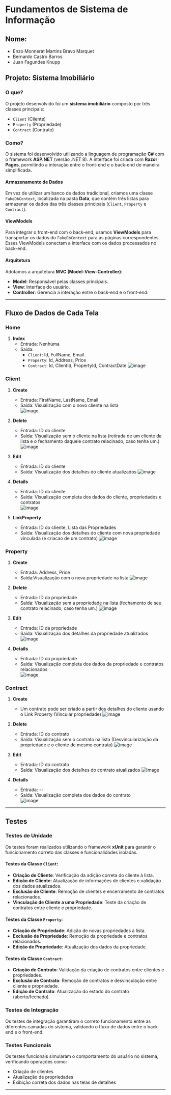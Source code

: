 # Fundamentos de Sistema de Informação

## Nome:
- Enzo Monnerat Martins Bravo Marquet
- Bernardo Castro Barros
- Juan Fagundes Knupp

## Projeto: Sistema Imobiliário

### O que?
O projeto desenvolvido foi um **sistema imobiliário** composto por três classes principais:
- `Client` (Cliente)
- `Property` (Propriedade)
- `Contract` (Contrato)

### Como?
O sistema foi desenvolvido utilizando a linguagem de programação **C#** com o framework **ASP.NET** (versão .NET 8). A interface foi criada com **Razor Pages**, permitindo a interação entre o front-end e o back-end de maneira simplificada.

#### Armazenamento de Dados
Em vez de utilizar um banco de dados tradicional, criamos uma classe `FakeDbContext`, localizada na pasta **Data**, que contém três listas para armazenar os dados das três classes principais (`Client`, `Property` e `Contract`).

#### ViewModels
Para integrar o front-end com o back-end, usamos **ViewModels** para transportar os dados do `FakeDbContext` para as páginas correspondentes. Esses ViewModels conectam a interface com os dados processados no back-end.

#### Arquitetura
Adotamos a arquitetura **MVC (Model-View-Controller)**:
- **Model**: Responsável pelas classes principais.
- **View**: Interface do usuário.
- **Controller**: Gerencia a interação entre o back-end e o front-end.

---

## Fluxo de Dados de Cada Tela

### Home
1. **Index**  
   - Entrada: Nenhuma
   - Saída:  
     - `Client`: Id, FullName, Email  
     - `Property`: Id, Address, Price  
     - `Contract`: Id, ClientId, PropertyId, ContractDate
![image](https://github.com/user-attachments/assets/aa801597-022f-4f43-b990-261c6289c59a)

### Client
1. **Create**  
   - Entrada: FirstName, LastName, Email  
   - Saída: Visualização com o novo cliente na lista  
![image](https://github.com/user-attachments/assets/1f64a246-5feb-46b2-8a0c-603603487f72)

2. **Delete**  
   - Entrada: ID do cliente  
   - Saída: Visualização sem o cliente na lista (retirada de um cliente da lista e o fechamento daquele contrato relacinado, caso tenha um.)
![image](https://github.com/user-attachments/assets/16545309-83db-424d-ac39-8d149a996f31)

3. **Edit**  
   - Entrada: ID do cliente  
   - Saída: Visualização dos detalhes do cliente atualizados
![image](https://github.com/user-attachments/assets/ecf6e1a9-12b3-4e77-a327-ca391fcc104d)

4. **Details**  
   - Entrada: ID do cliente  
   - Saída: Visualização completa dos dados do cliente, propriedades e contratos  
![image](https://github.com/user-attachments/assets/9c19918e-8305-43e9-8fed-9e2818ba8aa1)

5. **LinkProperty**  
   - Entrada: ID do cliente, Lista das Propriedades  
   - Saída: Visualização dos detalhes do cliente com nova propriedade vinculada (e criacao de um contrato)
![image](https://github.com/user-attachments/assets/d50d1ca4-a0ff-41fa-99e3-faaae2beec63)

### Property
1. **Create**  
   - Entrada: Address, Price  
   - Saída:Visualização com o nova propriedade na lista
![image](https://github.com/user-attachments/assets/5985c417-430e-4410-a5e2-3a7337c383bc)

2. **Delete**  
   - Entrada: ID da propriedade  
   - Saída: Visualização sem a propriedade na lista (fechamento de seu contrato relacinado, caso tenha um.)
![image](https://github.com/user-attachments/assets/900ee2cd-bc59-45aa-8a34-2767b1c2c1e0)

3. **Edit**  
   - Entrada: ID da propriedade  
   - Saída: Visualização dos detalhes da propriedade atualizados
![image](https://github.com/user-attachments/assets/331c0f0e-d91f-4252-b3be-8b5026aaeb77)

4. **Details**  
   - Entrada: ID da propriedade  
   - Saída: Visualização completa dos dados da propriedade e contratos relacionados  
![image](https://github.com/user-attachments/assets/69055a31-d3ac-416e-85a3-284b56d40a76)

### Contract
1. **Create**  
   - Um contrato pode ser criado a partir dos detalhes do cliente usando o Link Property (Vincular propriedade)
![image](https://github.com/user-attachments/assets/6c8f3658-cb49-46a4-a170-7c886bfa2cee)

2. **Delete**  
   - Entrada: ID do contrato  
   - Saída: Visualização sem o contrato na lista (Desvincularização da propriedade e o cliente de mesmo contrato)
![image](https://github.com/user-attachments/assets/6dc25535-489f-47cb-95b3-714033654a17)

3. **Edit**  
   - Entrada: ID do contrato  
   - Saída: Visualização dos detalhes do contrato atualizados
![image](https://github.com/user-attachments/assets/22c91101-04ab-4af1-94dc-1649ae40bcad)

4. **Details**  
   - Entrada: --  
   - Saída: Visualização completa dos dados do contrato  
![image](https://github.com/user-attachments/assets/0977d7c9-5215-4587-8c45-dc84d427d5c0)

---

## Testes

### Testes de Unidade
Os testes foram realizados utilizando o framework **xUnit** para garantir o funcionamento correto das classes e funcionalidades isoladas.

#### Testes da Classe `Client`:
- **Criação de Cliente**: Verificação da adição correta do cliente à lista.
- **Edição de Cliente**: Atualização de informações de clientes e validação dos dados atualizados.
- **Exclusão de Cliente**: Remoção de clientes e encerramento de contratos relacionados.
- **Vinculação de Cliente a uma Propriedade**: Teste da criação de contratos entre cliente e propriedade.

#### Testes da Classe `Property`:
- **Criação de Propriedade**: Adição de novas propriedades à lista.
- **Exclusão de Propriedade**: Remoção da propriedade e contratos relacionados.
- **Edição de Propriedade**: Atualização dos dados da propriedade.

#### Testes da Classe `Contract`:
- **Criação de Contrato**: Validação da criação de contratos entre clientes e propriedades.
- **Exclusão de Contrato**: Remoção de contratos e desvinculação entre cliente e propriedade.
- **Edição de Contrato**: Atualização do estado do contrato (aberto/fechado).

### Testes de Integração
Os testes de integração garantiram o correto funcionamento entre as diferentes camadas do sistema, validando o fluxo de dados entre o back-end e o front-end.

### Testes Funcionais
Os testes funcionais simularam o comportamento do usuário no sistema, verificando operações como:
- Criação de clientes
- Atualização de propriedades
- Exibição correta dos dados nas telas de detalhes

---

